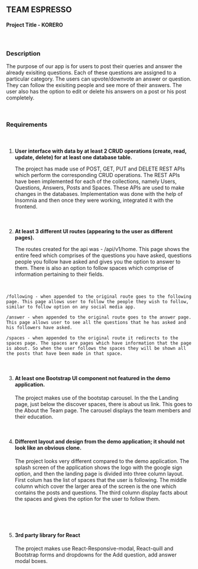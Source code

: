 ## **TEAM ESPRESSO**
#### **Project Title - KORERO** 
<br/>

### **Description** 
The purpose of our app is for users to post their queries and answer the already exisiting questions. Each of these questions are assigned to a particular category. The users can upvote/downvote an answer or question. They can follow the exisiting people and see more of their answers. The user also has the option to edit or delete his answers on a post or his post completely.

<br/>

### **Requirements** 
<br/>

####
1. **User interface with data by at least 2 CRUD operations (create, read, update, delete) for at least one database table.**

    The project has made use of POST, GET, PUT and DELETE REST APIs which perform the corresponding CRUD operations. The REST APIs have been implemented for each of the collections, namely Users, Questions, Answers, Posts and Spaces. These APIs are used to make changes in the databases. Implementation was done with the help of Insomnia and then once they were working, integrated it 
    with the frontend.

<br/>

#### 
2. **At least 3 different UI routes (appearing to the user as different pages).**
    <br/>
    
    The routes created for the api was - /api/v1/home. This page shows the entire feed which comprises of the questions you have asked, questions people you follow have asked and gives you the option to answer to them. There is also an option to follow spaces which comprise of information pertaining to their fields.
<br/>

    /following - when appended to the original route goes to the following page. This page allows user to follow the people they wish to follow, similar to follow option on any social media app.

    /answer - when appended to the original route goes to the answer page. This page allows user to see all the questions that he has asked and his followers have asked.

    /spaces - when appended to the original route it redirects to the spaces page. The spaces are pages which have information that the page is about. So when the user follows the spaces they will be shown all the posts that have been made in that space.




<br/>

3. #### **At least one Bootstrap UI component not featured in the demo application.**

    The project makes use of the bootstap carousel. In the the Landing page, just below the discover spaces, there is about us link. This goes to the About the Team page. The carousel displays the team members and their education.

<br/>




4. #### **Different layout and design from the demo application; it should not look like an obvious clone.**

    The project looks very different compared to the demo application. The splash screen of the application shows the logo with the google sign option, and then the landing page is divided into three column layout. First colum has the list of spaces that the user is following. The middle column which cover the larger area of the screen is the one which contains the posts and questions. The third column display facts about the spaces and gives the option for the user to follow them. 
    
    <br/>



<br/>

5. #### **3rd party library for React**
    The project makes use React-Responsive-modal, React-quill and Bootstrap forms and dropdowns for the Add question, add answer modal boxes. 
